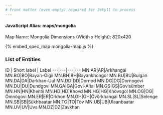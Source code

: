 ```yaml
---
# Front matter (even empty) required for Jekyll to process
---
```


#### JavaScript Alias: maps/mongolia

Map Name: Mongolia
Dimensions (Width x Height): 820x420



{% embed_spec_map mongolia-map.js %}

### List of Entities

ID | Short label | Label
---|---|---|---
MN.AR|AR|Arkhangai
MN.BO|BO|Bayan-Ölgii
MN.BH|BH|Bayankhongor
MN.BU|BU|Bulgan
MN.DA|DA|Darkhan-Uul
MN.DD|DD|Dornod
MN.DG|DG|Dornogovi
MN.DU|DU|Dundgovi
MN.GA|GA|Govi-Altai
MN.GS|GS|Govisümber
MN.HN|HN|Khentii
MN.HD|HD|Khovd
MN.HG|HG|Khövsgöl
MN.OG|OG|Ömnögovi
MN.ER|ER|Orkhon
MN.OH|OH|Övörkhangai
MN.SL|SL|Selenge
MN.SB|SB|Sükhbaatar
MN.TO|TO|Töv
MN.UB|UB|Ulaanbaatar
MN.UV|UV|Uvs
MN.DZ|DZ|Zavkhan